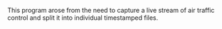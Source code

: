 This program arose from the need to capture a live stream of air traffic control and split it into individual timestamped files.
